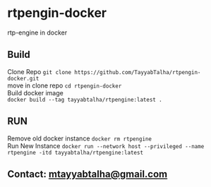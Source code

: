 # rtpengin-docker
rtp-engine in docker

## Build  
Clone Repo `git clone https://github.com/TayyabTalha/rtpengin-docker.git`  
move in clone repo `cd rtpengin-docker`  
Build docker image  
`docker build --tag tayyabtalha/rtpengine:latest .` 

## RUN  
Remove old docker instance `docker rm rtpengine`   
Run New Instance `docker run --network host --privileged --name rtpengine -itd tayyabtalha/rtpengine:latest` 

## Contact: mtayyabtalha@gmail.com
